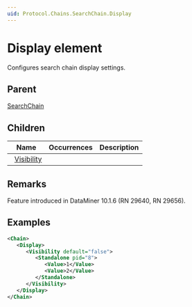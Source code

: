 ```yaml
---
uid: Protocol.Chains.SearchChain.Display
---
```


# Display element

Configures search chain display settings.

## Parent

[SearchChain](xref:Protocol.Chains.SearchChain)

## Children

|Name|Occurrences|Description|
|--- |--- |--- |
|&nbsp;&nbsp;[Visibility](xref:Protocol.Chains.SearchChain.Display.Visibility)|||

## Remarks

Feature introduced in DataMiner 10.1.6 (RN 29640, RN 29656).

## Examples

```xml
<Chain>
   <Display>
      <Visibility default="false">
         <Standalone pid="8">
            <Value>1</Value>
            <Value>2</Value>
         </Standalone>
      </Visibility>
   </Display>
</Chain>
```
